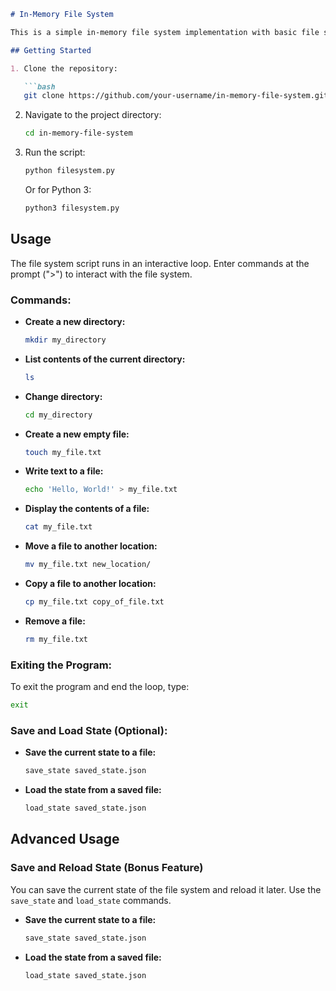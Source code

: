 ```markdown
# In-Memory File System

This is a simple in-memory file system implementation with basic file system operations. The file system supports commands like `mkdir`, `cd`, `ls`, `touch`, `echo`, `mv`, `cp`, `rm`, and more.

## Getting Started

1. Clone the repository:

   ```bash
   git clone https://github.com/your-username/in-memory-file-system.git
   ```

2. Navigate to the project directory:

   ```bash
   cd in-memory-file-system
   ```

3. Run the script:

   ```bash
   python filesystem.py
   ```

   Or for Python 3:

   ```bash
   python3 filesystem.py
   ```

## Usage

The file system script runs in an interactive loop. Enter commands at the prompt (">") to interact with the file system.

### Commands:

- **Create a new directory:**
  ```bash
  mkdir my_directory
  ```

- **List contents of the current directory:**
  ```bash
  ls
  ```

- **Change directory:**
  ```bash
  cd my_directory
  ```

- **Create a new empty file:**
  ```bash
  touch my_file.txt
  ```

- **Write text to a file:**
  ```bash
  echo 'Hello, World!' > my_file.txt
  ```

- **Display the contents of a file:**
  ```bash
  cat my_file.txt
  ```

- **Move a file to another location:**
  ```bash
  mv my_file.txt new_location/
  ```

- **Copy a file to another location:**
  ```bash
  cp my_file.txt copy_of_file.txt
  ```

- **Remove a file:**
  ```bash
  rm my_file.txt
  ```

### Exiting the Program:

To exit the program and end the loop, type:

```bash
exit
```

### Save and Load State (Optional):

- **Save the current state to a file:**
  ```bash
  save_state saved_state.json
  ```

- **Load the state from a saved file:**
  ```bash
  load_state saved_state.json
  ```

## Advanced Usage

### Save and Reload State (Bonus Feature)

You can save the current state of the file system and reload it later. Use the `save_state` and `load_state` commands.

- **Save the current state to a file:**
  ```bash
  save_state saved_state.json
  ```

- **Load the state from a saved file:**
  ```bash
  load_state saved_state.json
  ```


